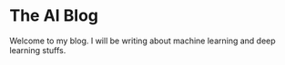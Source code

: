 # The AI Blog

Welcome to my blog. I will be writing about machine learning and deep learning stuffs.
